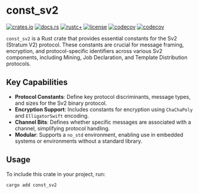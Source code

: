# const_sv2

[![crates.io](https://img.shields.io/crates/v/const_sv2.svg)](https://crates.io/crates/const_sv2)
[![docs.rs](https://docs.rs/const_sv2/badge.svg)](https://docs.rs/const_sv2)
[![rustc+](https://img.shields.io/badge/rustc-1.75.0%2B-lightgrey.svg)](https://blog.rust-lang.org/2023/12/28/Rust-1.75.0.html)
[![license](https://img.shields.io/badge/license-MIT%2FApache--2.0-blue.svg)](https://github.com/stratum-mining/stratum/blob/main/LICENSE.md)
[![codecov](https://codecov.io/gh/GitGab19/stratum/branch/main/graph/badge.svg?flag=noise_sv2)](https://app.codecov.io/gh/GitGab19/stratum/tree/main/protocols/v2/noise-sv2)
[![codecov](https://codecov.io/gh/GitGab19/stratum/branch/main/graph/badge.svg?flag=codec_sv2)](https://app.codecov.io/gh/GitGab19/stratum/tree/main/protocols/v2/codec-sv2)

`const_sv2` is a Rust crate that provides essential constants for the Sv2 (Stratum V2) protocol. These constants are crucial for message framing, encryption, and protocol-specific identifiers across various Sv2 components, including Mining, Job Declaration, and Template Distribution protocols.

## Key Capabilities

- **Protocol Constants**: Define key protocol discriminants, message types, and sizes for the Sv2 binary protocol.
- **Encryption Support**: Includes constants for encryption using `ChaChaPoly` and `ElligatorSwift` encoding.
- **Channel Bits**: Defines whether specific messages are associated with a channel, simplifying protocol handling.
- **Modular**: Supports a `no_std` environment, enabling use in embedded systems or environments without a standard library.

## Usage

To include this crate in your project, run:

```sh
cargo add const_sv2

